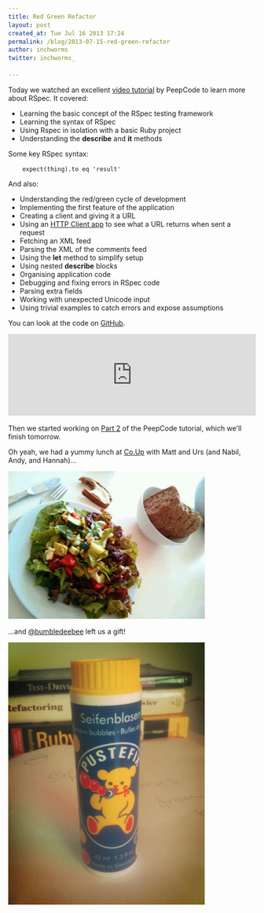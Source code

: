 ```yaml
---
title: Red Green Refactor
layout: post
created_at: Tue Jul 16 2013 17:24
permalink: /blog/2013-07-15-red-green-refactor
author: inchworms
twitter: inchworms_

---
```


Today we watched an excellent [video tutorial](https://peepcode.com/products/rspec-i) by PeepCode to learn more about RSpec. It covered:
		
+ Learning the basic concept of the RSpec testing framework
+ Learning the syntax of RSpec
+ Using Rspec in isolation with a basic Ruby project
+ Understanding the **describe** and **it** methods

Some key RSpec syntax:

		expect(thing).to eq 'result'	

And also:	

- Understanding the red/green cycle of development
- Implementing the first feature of the application
- Creating a client and giving it a URL
- Using an [HTTP Client app](https://plus.google.com/104025798250320128549/posts) to see what a URL returns when sent a request
- Fetching an XML feed
- Parsing the XML of the comments feed
- Using the **let** method to simplify setup
- Using nested **describe** blocks
- Organising application code
- Debugging and fixing errors in RSpec code
- Parsing extra fields
- Working with unexpected Unicode input
- Using trivial examples to catch errors and expose assumptions

You can look at the code on [GitHub](https://github.com/inchworms/tutorial_commentsdashboard).

<iframe width="100%" height="166" scrolling="no" frameborder="no" src="https://w.soundcloud.com/player/?url=http%3A%2F%2Fapi.soundcloud.com%2Ftracks%2F101281977&amp;color=ff6600&amp;auto_play=false&amp;show_artwork=false"></iframe>

Then we started working on [Part 2](https://peepcode.com/products/rspec-ii) of the PeepCode tutorial, which we'll finish tomorrow.

Oh yeah, we had a yummy lunch at [Co.Up](http:co-up.de) with Matt and Urs (and Nabil, Andy, and Hannah)...

<img src ="/images/salad.jpg" alt="salad" width="400">

...and [@bumbledeebee](https://twitter.com/bumbledebee) left us a gift!

<img src ="/images/bubbles.jpg" alt="bubbles" width="400">








